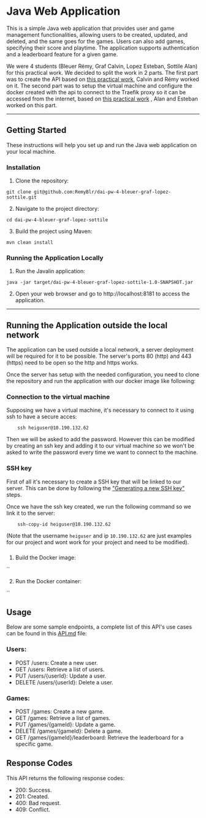 # Java Web Application
This is a simple Java web application that provides user and game management functionalities, allowing users to be 
created, updated, and deleted, and the same goes for the games. Users can also add games, specifying their score and playtime. 
The application supports authentication and a leaderboard feature for a given game.

We were 4 students (Bleuer Rémy, Graf Calvin, Lopez Esteban, Sottile Alan) for this practical work. We decided to split the
work in 2 parts. The first part was to create the API based on [this practical work](https://github.com/heig-vd-dai-course/heig-vd-dai-course/tree/main/21-http-and-curl),
Calvin and Rémy worked on it. The second part was to setup the virtual machine and configure the docker created with the api to connect to the Traefik proxy so it can be accessed from the internet, based on
[this practical work](https://github.com/heig-vd-dai-course/heig-vd-dai-course/tree/main/22-web-infrastructures)
, Alan and Esteban worked on this part.

---
## Getting Started
These instructions will help you set up and run the Java web application on your local machine.

### Installation
1. Clone the repository:

`git clone git@github.com:RemyBlr/dai-pw-4-bleuer-graf-lopez-sottile.git`

2. Navigate to the project directory:

`cd dai-pw-4-bleuer-graf-lopez-sottile`

3. Build the project using Maven:

`mvn clean install`

### Running the Application Locally
1. Run the Javalin application:

`java -jar target/dai-pw-4-bleuer-graf-lopez-sottile-1.0-SNAPSHOT.jar`

2. Open your web browser and go to http://localhost:8181 to access the application.

---
## Running the Application outside the local network
The application can be used outside a local network, a server deployment will be required for it to be possible. The server's ports 80 (http) and 443 (https) need to be open so the http and https works. 

Once the server has setup with the needed configuration, you need to clone the repository and run the application with our docker image like following: 


### Connection to the virtual machine
Supposing we have a virtual machine, it's necessary to connect to it using ssh to have a secure acces: 

```
    ssh heiguser@10.190.132.62
```

Then we will be asked to add the password. However this can be modified by creating an ssh key and adding it to our virtual machine so we won't be asked to write the password every time we want to connect to the machine.

### SSH key 
First of all it's necessary to create a SSH key that will be linked to our server. This can be done by following the ["Generating a new SSH key"](https://docs.github.com/en/authentication/connecting-to-github-with-ssh/generating-a-new-ssh-key-and-adding-it-to-the-ssh-agent#generating-a-new-ssh-key) steps. 

Once we have the ssh key created, we run the following command so we link it to the server:
```
    ssh-copy-id heiguser@10.190.132.62
```

(Note that the username `heiguser` and ip `10.190.132.62` are just examples for our project and wont work for your project and need to be modified).

### 


1. Build the Docker image:

``

2. Run the Docker container:

``

## Usage
Below are some sample endpoints, a complete list of this API's use cases can be found in this [ API.md](src/main/resources/API.md) file:

### Users:

- POST /users: Create a new user.
- GET /users: Retrieve a list of users.
- PUT /users/{userId}: Update a user.
- DELETE /users/{userId}: Delete a user.

### Games:

- POST /games: Create a new game.
- GET /games: Retrieve a list of games.
- PUT /games/{gameId}: Update a game.
- DELETE /games/{gameId}: Delete a game.
- GET /games/{gameId}/leaderboard: Retrieve the leaderboard for a specific game.

## Response Codes
This API returns the following response codes:

- 200: Success.
- 201: Created.
- 400: Bad request.
- 409: Conflict.
